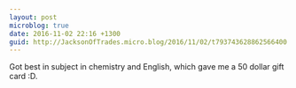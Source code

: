 ```yaml
---
layout: post
microblog: true
date: 2016-11-02 22:16 +1300
guid: http://JacksonOfTrades.micro.blog/2016/11/02/t793743628862566400.html
---
```

Got best in subject in chemistry and English, which gave me a 50 dollar gift card :D.

